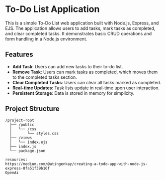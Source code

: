 # To-Do List Application

This is a simple To-Do List web application built with Node.js, Express, and EJS. The application allows users to add tasks, mark tasks as completed, and clear completed tasks. It demonstrates basic CRUD operations and form handling in a Node.js environment.

## Features

- **Add Task**: Users can add new tasks to their to-do list.
- **Remove Task**: Users can mark tasks as completed, which moves them to the completed tasks section.
- **Clear Completed Tasks**: Users can clear all tasks marked as completed.
- **Real-time Updates**: Task lists update in real-time upon user interaction.
- **Persistent Storage**: Data is stored in memory for simplicity.

## Project Structure

```plaintext
/project-root
  ├── /public
  │   └── /css
  │       └── styles.css
  ├── /views
  │   └── index.ejs
  ├── index.js
  └── package.json

resources:
https://medium.com/@atingenkay/creating-a-todo-app-with-node-js-express-8fa51f39b16f
OpenAi
